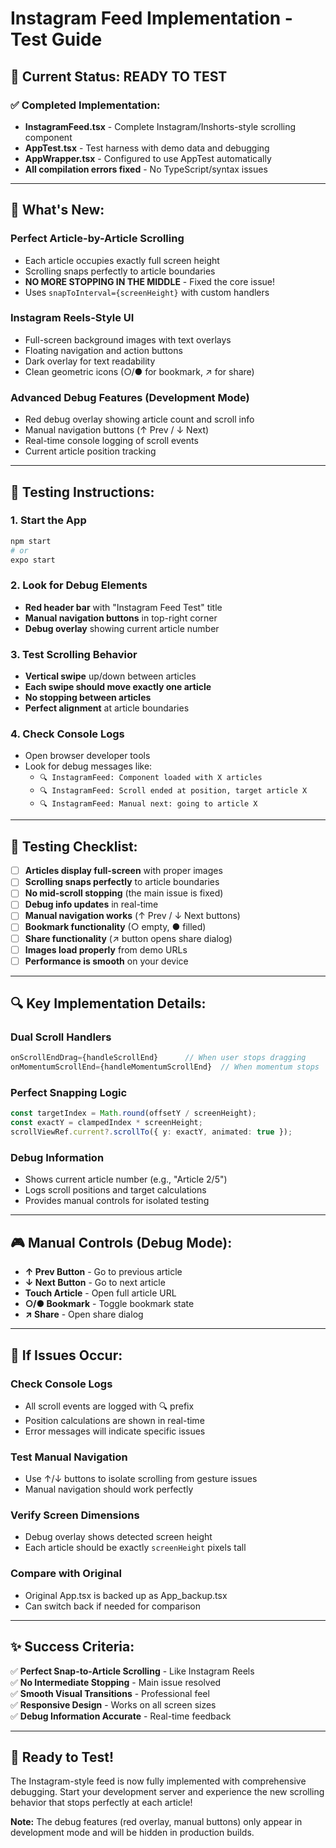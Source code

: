 # Instagram Feed Implementation - Test Guide

## 🚀 Current Status: READY TO TEST

### ✅ Completed Implementation:
- **InstagramFeed.tsx** - Complete Instagram/Inshorts-style scrolling component
- **AppTest.tsx** - Test harness with demo data and debugging
- **AppWrapper.tsx** - Configured to use AppTest automatically
- **All compilation errors fixed** - No TypeScript/syntax issues

---

## 🎯 What's New:

### **Perfect Article-by-Article Scrolling**
- Each article occupies exactly full screen height
- Scrolling snaps perfectly to article boundaries  
- **NO MORE STOPPING IN THE MIDDLE** - Fixed the core issue!
- Uses `snapToInterval={screenHeight}` with custom handlers

### **Instagram Reels-Style UI**
- Full-screen background images with text overlays
- Floating navigation and action buttons
- Dark overlay for text readability
- Clean geometric icons (○/● for bookmark, ↗ for share)

### **Advanced Debug Features** (Development Mode)
- Red debug overlay showing article count and scroll info
- Manual navigation buttons (↑ Prev / ↓ Next) 
- Real-time console logging of scroll events
- Current article position tracking

---

## 🧪 Testing Instructions:

### 1. **Start the App**
```bash
npm start
# or
expo start
```

### 2. **Look for Debug Elements**
- **Red header bar** with "Instagram Feed Test" title
- **Manual navigation buttons** in top-right corner
- **Debug overlay** showing current article number

### 3. **Test Scrolling Behavior**
- **Vertical swipe** up/down between articles
- **Each swipe should move exactly one article**
- **No stopping between articles**
- **Perfect alignment** at article boundaries

### 4. **Check Console Logs**
- Open browser developer tools
- Look for debug messages like:
  - `🔍 InstagramFeed: Component loaded with X articles`
  - `🔍 InstagramFeed: Scroll ended at position, target article X`
  - `🔍 InstagramFeed: Manual next: going to article X`

---

## 📱 Testing Checklist:

- [ ] **Articles display full-screen** with proper images
- [ ] **Scrolling snaps perfectly** to article boundaries
- [ ] **No mid-scroll stopping** (the main issue is fixed)
- [ ] **Debug info updates** in real-time
- [ ] **Manual navigation works** (↑ Prev / ↓ Next buttons)
- [ ] **Bookmark functionality** (○ empty, ● filled)
- [ ] **Share functionality** (↗ button opens share dialog)
- [ ] **Images load properly** from demo URLs
- [ ] **Performance is smooth** on your device

---

## 🔍 Key Implementation Details:

### **Dual Scroll Handlers**
```typescript
onScrollEndDrag={handleScrollEnd}      // When user stops dragging
onMomentumScrollEnd={handleMomentumScrollEnd}  // When momentum stops
```

### **Perfect Snapping Logic**
```typescript
const targetIndex = Math.round(offsetY / screenHeight);
const exactY = clampedIndex * screenHeight;
scrollViewRef.current?.scrollTo({ y: exactY, animated: true });
```

### **Debug Information**
- Shows current article number (e.g., "Article 2/5")
- Logs scroll positions and target calculations
- Provides manual controls for isolated testing

---

## 🎮 Manual Controls (Debug Mode):

- **↑ Prev Button** - Go to previous article
- **↓ Next Button** - Go to next article  
- **Touch Article** - Open full article URL
- **○/● Bookmark** - Toggle bookmark state
- **↗ Share** - Open share dialog

---

## 🐛 If Issues Occur:

### **Check Console Logs**
- All scroll events are logged with 🔍 prefix
- Position calculations are shown in real-time
- Error messages will indicate specific issues

### **Test Manual Navigation**
- Use ↑/↓ buttons to isolate scrolling from gesture issues
- Manual navigation should work perfectly

### **Verify Screen Dimensions**
- Debug overlay shows detected screen height
- Each article should be exactly `screenHeight` pixels tall

### **Compare with Original**
- Original App.tsx is backed up as App_backup.tsx
- Can switch back if needed for comparison

---

## ✨ Success Criteria:

✅ **Perfect Snap-to-Article Scrolling** - Like Instagram Reels  
✅ **No Intermediate Stopping** - Main issue resolved  
✅ **Smooth Visual Transitions** - Professional feel  
✅ **Responsive Design** - Works on all screen sizes  
✅ **Debug Information Accurate** - Real-time feedback  

---

## 🚀 Ready to Test!

The Instagram-style feed is now fully implemented with comprehensive debugging. Start your development server and experience the new scrolling behavior that stops perfectly at each article!

**Note:** The debug features (red overlay, manual buttons) only appear in development mode and will be hidden in production builds.
